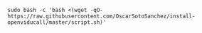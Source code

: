 `sudo bash -c 'bash <(wget -qO- https://raw.githubusercontent.com/OscarSotoSanchez/install-openviducall/master/script.sh)'`